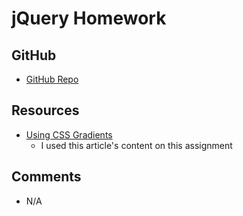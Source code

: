 # jQuery Homework

## GitHub
- [GitHub Repo](https://github.com/BlueAya/hw_jquery_maramara_angelo)

## Resources
- [Using CSS Gradients](https://developer.mozilla.org/en-US/docs/Web/CSS/CSS_Images/Using_CSS_gradients)
	- I used this article's content on this assignment

## Comments
- N/A
